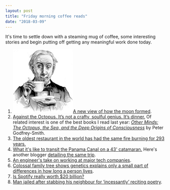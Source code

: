 ```yaml
---
layout: post
title: "Friday morning coffee reads"
date: "2018-03-09"
---
```


It's time to settle down with a steaming mug of coffee, some interesting stories and begin putting off getting any meaningful work done today.

1. ![](/assets/images/3b50391u-Edit-800-189x200.jpg)[A new view of how the moon formed](https://news.harvard.edu/gazette/story/2018/03/new-origin-story-for-moon-in-harvard-led-research/?utm_source=twitter&utm_medium=social&utm_campaign=hu-twitter-general).
2. [Against the Octopus. It’s not a crafty, soulful genius. It’s dinner.](https://slate.com/technology/2018/03/against-the-octopus-the-overrated-cephalopod.html) Of related interest is one of the best books I read last year: _[Other Minds: The Octopus, the Sea, and the Deep Origins of Consciousness](http://amzn.to/2FhcbFn)_ by Peter Godfrey-Smith.
3. [The oldest restaurant in the world has had the same fire burning for 293 years.](https://www.greatbigstory.com/stories/oldest-restaurant-in-the-world?playall=59)
4. [What it's like to transit the Panama Canal on a 43' catamaran.](https://www.gonewiththewynns.com/transit-panama-canal-sailboat) Here's another blogger [detailing the same trip](http://www.thervgeeks.com/miscellaneous/panama-canal-transit/).
5. [An engineer's take on working at major tech companies](http://marginalrevolution.com/marginalrevolution/2018/03/one-smart-guys-frank-take-working-major-tech-companies.html).
6. [Colossal family tree shows genetics explains only a small part of differences in how long a person lives](https://www.nature.com/articles/d41586-018-02596-9).
7. [Is Spotify really worth $20 billion?](https://www.theguardian.com/technology/2018/mar/02/is-spotify-really-worth-20bn)
8. [Man jailed after stabbing his neighbour for ‘incessantly’ reciting poetry](https://www.irishtimes.com/news/crime-and-law/courts/circuit-court/man-jailed-after-stabbing-his-neighbour-for-incessantly-reciting-poetry-1.3407774).
